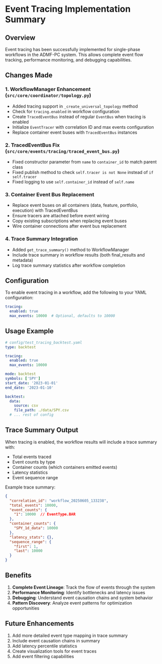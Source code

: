 # Event Tracing Implementation Summary

## Overview
Event tracing has been successfully implemented for single-phase workflows in the ADMF-PC system. This allows complete event flow tracking, performance monitoring, and debugging capabilities.

## Changes Made

### 1. WorkflowManager Enhancement (`src/core/coordinator/topology.py`)
- Added tracing support in `_create_universal_topology` method
- Check for `tracing.enabled` in workflow configuration
- Create `TracedEventBus` instead of regular `EventBus` when tracing is enabled
- Initialize `EventTracer` with correlation ID and max events configuration
- Replace container event buses with `TracedEventBus` instances

### 2. TracedEventBus Fix (`src/core/events/tracing/traced_event_bus.py`)
- Fixed constructor parameter from `name` to `container_id` to match parent class
- Fixed publish method to check `self.tracer is not None` instead of `if self.tracer`
- Fixed logging to use `self.container_id` instead of `self.name`

### 3. Container Event Bus Replacement
- Replace event buses on all containers (data, feature, portfolio, execution) with TracedEventBus
- Ensure tracers are attached before event wiring
- Copy existing subscriptions when replacing event buses
- Wire container connections after event bus replacement

### 4. Trace Summary Integration
- Added `get_trace_summary()` method to WorkflowManager
- Include trace summary in workflow results (both final_results and metadata)
- Log trace summary statistics after workflow completion

## Configuration

To enable event tracing in a workflow, add the following to your YAML configuration:

```yaml
tracing:
  enabled: true
  max_events: 10000  # Optional, defaults to 10000
```

## Usage Example

```yaml
# config/test_tracing_backtest.yaml
type: backtest

tracing:
  enabled: true
  max_events: 10000

mode: backtest
symbols: ['SPY']
start_date: '2023-01-01'
end_date: '2023-01-10'

backtest:
  data:
    source: csv
    file_path: ./data/SPY.csv
  # ... rest of config
```

## Trace Summary Output

When tracing is enabled, the workflow results will include a trace summary with:
- Total events traced
- Event counts by type
- Container counts (which containers emitted events)
- Latency statistics
- Event sequence range

Example trace summary:
```json
{
  "correlation_id": "workflow_20250605_133238",
  "total_events": 10000,
  "event_counts": {
    "1": 10000  // EventType.BAR
  },
  "container_counts": {
    "SPY_1d_data": 10000
  },
  "latency_stats": {},
  "sequence_range": {
    "first": 1,
    "last": 10000
  }
}
```

## Benefits

1. **Complete Event Lineage**: Track the flow of events through the system
2. **Performance Monitoring**: Identify bottlenecks and latency issues
3. **Debugging**: Understand event causation chains and system behavior
4. **Pattern Discovery**: Analyze event patterns for optimization opportunities

## Future Enhancements

1. Add more detailed event type mapping in trace summary
2. Include event causation chains in summary
3. Add latency percentile statistics
4. Create visualization tools for event traces
5. Add event filtering capabilities
